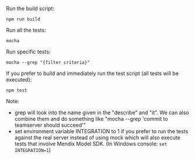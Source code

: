 Run the build script:

	npm run build

Run all the tests:

	mocha

Run specific tests:

	mocha --grep "{filter criteria}"

If you prefer to build and immediately run the test script (all tests will be executed):

	npm test

Note: 
- grep will look into the name given in the "describe" and "it". We can also combine them and do something like "mocha --grep 'commit to teamserver should succeed'"
- set environment variable INTEGRATION to 1 if you prefer to run the tests against the real server instead of using mock which will also execute tests that involve Mendix Model SDK. (In Windows console: `set INTEGRATION=1`)
